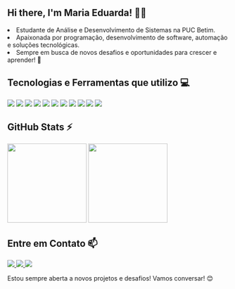 ## Hi there, I'm Maria Eduarda! 👋✨

<li>Estudante de Análise e Desenvolvimento de Sistemas na PUC Betim.</li>  
<li>Apaixonada por programação, desenvolvimento de software, automação e soluções tecnológicas.</li>  
<li>Sempre em busca de novos desafios e oportunidades para crescer e aprender! 🚀</li> 

## Tecnologias e Ferramentas que utilizo 💻

<div>
  <img src="https://img.shields.io/badge/C%23-239120?style=for-the-badge&logo=c-sharp&logoColor=white">
  <img src="https://img.shields.io/badge/SQL-000000?style=for-the-badge&logo=sql&logoColor=white">
  <img src="https://img.shields.io/badge/HTML-E34F26?style=for-the-badge&logo=html5&logoColor=white">
  <img src="https://img.shields.io/badge/CSS-1572B6?style=for-the-badge&logo=css3&logoColor=white">
  <img src="https://img.shields.io/badge/JavaScript-F7DF1E?style=for-the-badge&logo=javascript&logoColor=black">
  <img src="https://img.shields.io/badge/MySQL-4479A1?style=for-the-badge&logo=mysql&logoColor=white">
  <img src="https://img.shields.io/badge/Angular-DD0031?style=for-the-badge&logo=angular&logoColor=white">
  <img src="https://img.shields.io/badge/Node.js-339933?style=for-the-badge&logo=node.js&logoColor=white">
  <img src="https://img.shields.io/badge/Git-F05032?style=for-the-badge&logo=git&logoColor=white">
  <img src="https://img.shields.io/badge/NPM-CB3837?style=for-the-badge&logo=npm&logoColor=white">
  <img src="https://img.shields.io/badge/TypeScript-3178C6?style=for-the-badge&logo=typescript&logoColor=white">
</div>

## GitHub Stats ⚡

<div>
  <img loading="lazy" height="180em" src="https://github-readme-stats.vercel.app/api/top-langs/?username=eududafs&layout=compact&langs_count=7&theme=dracula"/>
  <img loading="lazy" height="180em" src="https://github-readme-stats.vercel.app/api?username=eududafs&show_icons=true&theme=dracula&include_all_commits=true&count_private=true"/>
</div>

## Entre em Contato 📫

<div>
  <a href="https://www.linkedin.com/in/mariaeduardaf" target="_blank](https://www.linkedin.com/in/mariaeduardafs?utm_source=share&utm_campaign=share_via&utm_content=profile&utm_medium=ios_app)">
    <img src="https://img.shields.io/badge/LinkedIn-0077B5?style=for-the-badge&logo=linkedin&logoColor=white">
  </a>
  <a href="https://www.instagram.com/eu_dudafs" target="_blank">
    <img src="https://img.shields.io/badge/Instagram-E4405F?style=for-the-badge&logo=instagram&logoColor=white">
  </a>
  <a href="mailto:maria.ferreira.sse@gmail.com">
    <img src="https://img.shields.io/badge/Email-D14836?style=for-the-badge&logo=gmail&logoColor=white">
  </a>
</div>



Estou sempre aberta a novos projetos e desafios! Vamos conversar! 😊
